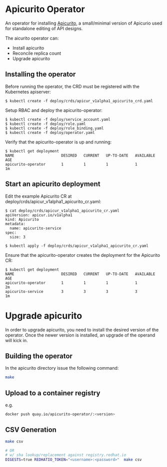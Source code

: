 # Apicurito Operator

An operator for installing [Apicurito](https://github.com/Apicurio/apicurito), a small/minimal version of Apicurio used for standalone editing of API designs.

The aicurito operator can:
 - Install apicurito
 - Reconcile replica count
 - Upgrade apicurito

## Installing the operator

Before running the operator, the CRD must be registered with the Kubernetes apiserver:
```
$ kubectl create -f deploy/crds/apicur_v1alpha1_apicurito_crd.yaml
```

Setup RBAC and deploy the apicurito-operator:
```
$ kubectl create -f deploy/service_account.yaml
$ kubectl create -f deploy/role.yaml
$ kubectl create -f deploy/role_binding.yaml
$ kubectl create -f deploy/operator.yaml
```

Verify that the apicurito-operator is up and running:
```
$ kubectl get deployment
NAME                     DESIRED   CURRENT   UP-TO-DATE   AVAILABLE   AGE
apicurito-operator       1         1         1            1           1m
```

## Start an apicurito deployment
Edit the example Apicurito CR at deploy/crds/apicur_v1alpha1_apicurito_cr.yaml:
```
$ cat deploy/crds/apicur_v1alpha1_apicurito_cr.yaml
apiVersion: apicur.io/v1alpha1
kind: Apicurito
metadata:
  name: apicurito-service
spec:
  size: 3

$ kubectl apply -f deploy/crds/apicur_v1alpha1_apicurito_cr.yaml
```
Ensure that the apicurito-operator creates the deployment for the Apicurito CR:
```
$ kubectl get deployment
NAME                     DESIRED   CURRENT   UP-TO-DATE   AVAILABLE   AGE
apicurito-operator       1         1         1            1           2m
apicurito-service        3         3         3            3           1m
```
# Upgrade apicurito
In order to upgrade apicurito, you need to install the desired version of the operator. Once the newer version is installed, an upgrade of the operand will kick in.


## Building the operator

In the apicurito directory issue the following command: 

```bash
make
```

## Upload to a container registry

e.g.

```bash
docker push quay.io/apicurito-operator/:<version>
```


## CSV Generation

```bash
make csv

# OR
# w/ sha lookup/replacement against registry.redhat.io
DIGESTS=true REDHATIO_TOKEN="<username>:<password>"  make csv
